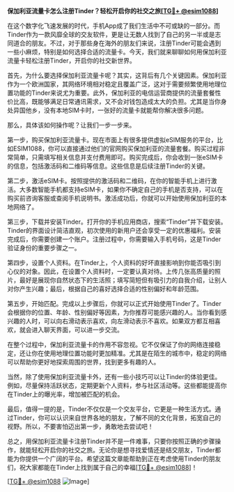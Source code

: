 **保加利亚流量卡怎么注册Tinder？轻松开启你的社交之旅[[TG💪+ @esim1088](https://t.me/s/esim1088)]**

在这个数字化飞速发展的时代，手机App成了我们生活中不可或缺的一部分。而Tinder作为一款风靡全球的交友软件，更是让无数人找到了自己的另一半或是志同道合的朋友。不过，对于那些身在海外的朋友们来说，注册Tinder可能会遇到一些小麻烦，特别是如何选择合适的流量卡。今天，我们就来聊聊如何用保加利亚流量卡轻松注册Tinder，开启你的社交新世界。

首先，为什么要选择保加利亚流量卡呢？其实，这背后有几个关键因素。保加利亚作为一个欧洲国家，其网络环境相对稳定且覆盖广泛，这对于需要频繁使用地理位置功能的Tinder来说尤为重要。此外，保加利亚的电信运营商提供的流量套餐性价比高，既能够满足日常通讯需求，又不会对钱包造成太大的负担。尤其是当你身处异国他乡，没有本地SIM卡时，一张好的流量卡就能帮你解决很多问题。

那么，具体该如何操作呢？让我们一步一步来。

第一步，购买保加利亚流量卡。现在市面上有很多提供虚拟eSIM服务的平台，比如ESIM1088，你可以直接通过他们的官网购买保加利亚的流量套餐。购买过程非常简单，只需填写相关信息并支付费用即可。购买完成后，你会收到一张eSIM卡的信息，包括激活码和二维码等信息。这些信息是后续注册Tinder的关键。

第二步，激活eSIM卡。按照提供的激活码和二维码，在你的智能手机上进行激活。大多数智能手机都支持eSIM卡，如果你不确定自己的手机是否支持，可以在购买前咨询客服或查阅手机说明书。激活成功后，你就可以开始使用保加利亚的本地网络了。

第三步，下载并安装Tinder。打开你的手机应用商店，搜索“Tinder”并下载安装。Tinder的界面设计简洁直观，初次使用的新用户还会享受一定的优惠福利。安装完成后，你需要创建一个账户。注册过程中，你需要输入手机号码，这是Tinder验证身份的重要步骤之一。

第四步，设置个人资料。在Tinder上，个人资料的好坏直接影响到你能否吸引到心仪的对象。因此，在设置个人资料时，一定要认真对待。上传几张高质量的照片，最好是展现你自然状态下的生活照；填写简短但有吸引力的自我介绍，让别人对你产生兴趣；最后，根据自己的喜好选择合适的性别偏好和年龄范围。

第五步，开始匹配。完成以上步骤后，你就可以正式开始使用Tinder了。Tinder会根据你的位置、年龄、性别偏好等因素，为你推荐可能感兴趣的人。当你看到感兴趣的人时，可以向右滑动表示喜欢，向左滑动表示不喜欢。如果双方都互相喜欢，就会进入聊天界面，可以进一步交流。

在整个过程中，保加利亚流量卡的作用不容忽视。它不仅保证了你的网络连接稳定，还让你在使用地理位置功能时更加精准。尤其是在陌生的城市中，稳定的网络可以帮助你更好地探索周围的世界，找到更多有趣的人。

当然，除了使用保加利亚流量卡外，还有一些小技巧可以让Tinder的体验更佳。例如，尽量保持活跃状态，定期更新个人资料，参与社区活动等。这些都能提高你在Tinder上的曝光率，增加被匹配的机会。

最后，值得一提的是，Tinder不仅仅是一个交友平台，它更是一种生活方式。通过Tinder，你可以认识来自世界各地的朋友，了解不同的文化背景，拓宽自己的视野。所以，不要害怕迈出第一步，勇敢地去尝试吧！

总之，用保加利亚流量卡注册Tinder并不是一件难事，只要你按照正确的步骤操作，就能轻松开启你的社交之旅。无论你是想寻找爱情还是结交朋友，Tinder都能为你提供一个广阔的平台。希望这篇文章能帮助到正在考虑使用Tinder的朋友们，祝大家都能在Tinder上找到属于自己的幸福[[TG💪+ @esim1088](https://t.me/s/esim1088)]！

[[TG💪+ @esim1088](https://t.me/s/esim1088) ![Image](https://i.postimg.cc/4NQfJmqS/Snipaste-2025-05-13-00-14-12.png)]